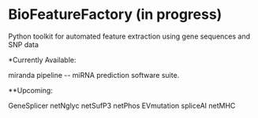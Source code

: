 # BioFeatureFactory (in progress)
Python toolkit for automated feature extraction using gene sequences and SNP data

*Currently Available:

miranda pipeline -- miRNA prediction software suite.


**Upcoming:

GeneSplicer
netNglyc
netSufP3
netPhos
EVmutation
spliceAI
netMHC
